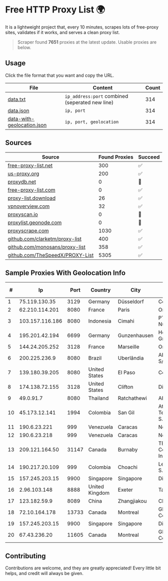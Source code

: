
# Free HTTP Proxy List 🌍

It is a lightweight project that, every 10 minutes, scrapes lots of free-proxy sites, validates if it works, and serves a clean proxy list.


> Scraper found **7651** proxies at the latest update. Usable proxies are below.

## Usage

Click the file format that you want and copy the URL.


|File|Content|Count|
|----|-------|-----|
|[data.txt](https://raw.githubusercontent.com/themiralay/Proxy-List-World/master/data.txt)|`ip_address:port` combined (seperated new line)|314|
|[data.json](https://raw.githubusercontent.com/themiralay/Proxy-List-World/master/data.json)|`ip, port`|314|
|[data-with-geolocation.json](https://raw.githubusercontent.com/themiralay/Proxy-List-World/master/data-with-geolocation.json)|`ip, port, geolocation`|314|

## Sources

|Source|Found Proxies|Succeed|
|------|-------------|-------|
|[free-proxy-list.net](https://free-proxy-list.net)|300|✅|
|[us-proxy.org](https://www.us-proxy.org)|200|✅|
|[proxydb.net](http://proxydb.net)|0|🚫|
|[free-proxy-list.com](https://free-proxy-list.com/?page=&port=&type%5B%5D=http&type%5B%5D=https&up_time=0&search=Search)|0|✅|
|[proxy-list.download](https://www.proxy-list.download/HTTP)|26|✅|
|[vpnoverview.com](https://vpnoverview.com/privacy/anonymous-browsing/free-proxy-servers)|32|✅|
|[proxyscan.io](https://www.proxyscan.io)|0|🚫|
|[proxylist.geonode.com](https://proxylist.geonode.com/api/proxy-list?limit=300&page=1&sort_by=lastChecked&sort_type=desc&protocols=http,https)|0|🚫|
|[proxyscrape.com](https://api.proxyscrape.com/v2/?request=displayproxies&protocol=http&timeout=10000&country=all&ssl=all&anonymity=all)|1030|✅|
|[github.com/clarketm/proxy-list](https://raw.githubusercontent.com/clarketm/proxy-list/master/proxy-list-raw.txt)|400|✅|
|[github.com/monosans/proxy-list](https://raw.githubusercontent.com/monosans/proxy-list/main/proxies/http.txt)|358|✅|
|[github.com/TheSpeedX/PROXY-List](https://raw.githubusercontent.com/TheSpeedX/PROXY-List/master/http.txt)|5305|✅|


## Sample Proxies With Geolocation Info

|#|Ip|Port|Country|City|Internet Service Provider|
|-|--|----|-------|----|-------------------------|
|1|75.119.130.35|3129|Germany|Düsseldorf|Contabo GmbH|
|2|62.210.114.201|8080|France|Paris|Online SAS|
|3|103.157.116.186|8080|Indonesia|Cimahi|PT Cloud Teknologi Nusantara|
|4|195.201.42.194|6699|Germany|Gunzenhausen|Hetzner Online GmbH|
|5|144.24.205.252|3128|France|Marseille|Oracle Corporation|
|6|200.225.236.9|8080|Brazil|Uberlândia|ALGAR TELECOM S/A|
|7|139.180.39.205|8080|United States|El Paso|Conterra|
|8|174.138.72.155|3128|United States|Clifton|DigitalOcean, LLC|
|9|49.0.91.7|8080|Thailand|Ratchathewi|AIS-Fibre|
|10|45.173.12.141|1994|Colombia|San Gil|Atenea Telecomunicaciones S.A.S|
|11|190.6.23.221|999|Venezuela|Caracas|Net Uno|
|12|190.6.23.218|999|Venezuela|Caracas|Net Uno|
|13|209.121.164.50|31147|Canada|Burnaby|TELUS Communications Inc.|
|14|190.217.20.109|999|Colombia|Choachi|Level 3 Colombia S.A|
|15|157.245.203.15|9900|Singapore|Singapore|DigitalOcean, LLC|
|16|2.96.103.148|8888|United Kingdom|Exeter|TalkTalk|
|17|123.182.59.9|8089|China|Zhangjiakou|China Telecom|
|18|72.10.164.178|13733|Canada|Montreal|GloboTech Communications|
|19|157.245.203.15|9900|Singapore|Singapore|DigitalOcean, LLC|
|20|67.43.236.20|11605|Canada|Montreal|GloboTech Communications|



## Contributing

Contributions are welcome, and they are greatly appreciated! Every
little bit helps, and credit will always be given.

